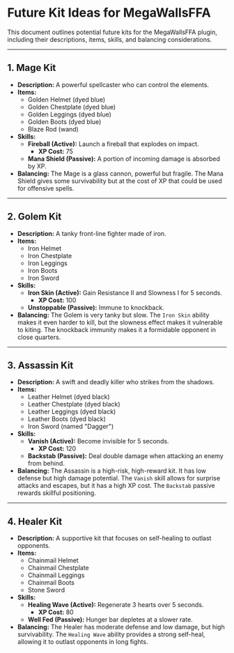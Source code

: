 # Future Kit Ideas for MegaWallsFFA

This document outlines potential future kits for the MegaWallsFFA plugin, including their descriptions, items, skills, and balancing considerations.

---

## 1. Mage Kit

*   **Description:** A powerful spellcaster who can control the elements.
*   **Items:**
    *   Golden Helmet (dyed blue)
    *   Golden Chestplate (dyed blue)
    *   Golden Leggings (dyed blue)
    *   Golden Boots (dyed blue)
    *   Blaze Rod (wand)
*   **Skills:**
    *   **Fireball (Active):** Launch a fireball that explodes on impact.
        *   **XP Cost:** 75
    *   **Mana Shield (Passive):** A portion of incoming damage is absorbed by XP.
*   **Balancing:** The Mage is a glass cannon, powerful but fragile. The Mana Shield gives some survivability but at the cost of XP that could be used for offensive spells.

---

## 2. Golem Kit

*   **Description:** A tanky front-line fighter made of iron.
*   **Items:**
    *   Iron Helmet
    *   Iron Chestplate
    *   Iron Leggings
    *   Iron Boots
    *   Iron Sword
*   **Skills:**
    *   **Iron Skin (Active):** Gain Resistance II and Slowness I for 5 seconds.
        *   **XP Cost:** 100
    *   **Unstoppable (Passive):** Immune to knockback.
*   **Balancing:** The Golem is very tanky but slow. The `Iron Skin` ability makes it even harder to kill, but the slowness effect makes it vulnerable to kiting. The knockback immunity makes it a formidable opponent in close quarters.

---

## 3. Assassin Kit

*   **Description:** A swift and deadly killer who strikes from the shadows.
*   **Items:**
    *   Leather Helmet (dyed black)
    *   Leather Chestplate (dyed black)
    *   Leather Leggings (dyed black)
    *   Leather Boots (dyed black)
    *   Iron Sword (named "Dagger")
*   **Skills:**
    *   **Vanish (Active):** Become invisible for 5 seconds.
        *   **XP Cost:** 120
    *   **Backstab (Passive):** Deal double damage when attacking an enemy from behind.
*   **Balancing:** The Assassin is a high-risk, high-reward kit. It has low defense but high damage potential. The `Vanish` skill allows for surprise attacks and escapes, but it has a high XP cost. The `Backstab` passive rewards skillful positioning.

---

## 4. Healer Kit

*   **Description:** A supportive kit that focuses on self-healing to outlast opponents.
*   **Items:**
    *   Chainmail Helmet
    *   Chainmail Chestplate
    *   Chainmail Leggings
    *   Chainmail Boots
    *   Stone Sword
*   **Skills:**
    *   **Healing Wave (Active):** Regenerate 3 hearts over 5 seconds.
        *   **XP Cost:** 80
    *   **Well Fed (Passive):** Hunger bar depletes at a slower rate.
*   **Balancing:** The Healer has moderate defense and low damage, but high survivability. The `Healing Wave` ability provides a strong self-heal, allowing it to outlast opponents in long fights.
